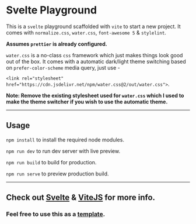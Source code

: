 # Svelte Playground

This is a `svelte` playground scaffolded with `vite` to start a new project. It comes with `normalize.css`, `water.css`, `font-awesome 5` & `stylelint`.

**Assumes `prettier` is already configured.**

`water.css` is a no-class `css` framework which just makes things look good out of the box. It comes with a automatic dark/light theme switching based on `prefer-color-scheme` media query, just use -

`<link rel="stylesheet" href="https://cdn.jsdelivr.net/npm/water.css@2/out/water.css">`.

**Note: Remove the existing stylesheet used for `water.css` which I used to make the theme switcher if you wish to use the automatic theme.**

---

## Usage

`npm install` to install the required node modules.

`npm run dev` to run dev server with live preview.

`npm run build` to build for production.

`npm run serve` to preview production build.

---

## **Check out [Svelte](https://svelte.dev/) & [ViteJS](https://vitejs.dev/) for more info.**

### Feel free to use this as a [template](https://github.com/kr40/svelte-vite-playground/generate).
